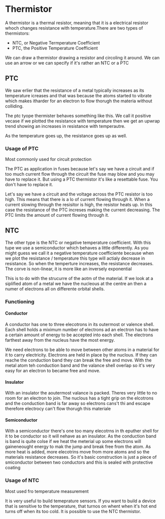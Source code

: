 # Thermistor

A thermistor is a thermal resistor, meaning that it is a electrical resistor whoch changes resistance with temperature.There are two types of thermistors:

* NTC, or Negative Termperature Coefficient
* PTC, the Positive Temperature Coefficient

We can draw a thermistor drawing a resistor and circoling it around. We can use an arrow or we can specify if it's rather an NTC or a PTC

## PTC

 We saw erlier that the resistance of a metal typically increases as its temperature icreases and that was because the atoms started to vibrate which makes itharder for an electron to flow thorugh the materia without colliding.

 The ptc tyope thermister behaves something like this. We call it positive vecase if we plotted the resistance with temperature then we get an upwrap trend showing an increases in resistance with temperautre.

 As the temperature goes up, the resistance goes up as well.

### Usage of PTC

Most commonly used for circuit protection

The PTC as application in fuses because let's say we have a circuit and if too much current flow through the circuit the fuse may blow and you may have to replace it. But using a PTC thermistor it's like a resettable fuse. You don't have to replace it.

Let's say we have a circuit and the voltage across the PTC resistor is too high. This means that there is a lo of current flowing through it. When a current slowing through the resisitor is high, the resistor heats up. In this case the resistance of the PTC increses making the current decreasing. The PTC limits the amount of current flowing through it.

## NTC

The other type is the NTC or negative temperature coefficient. With this tupe we use a semiconductor which behaves a little differently. As you might guess we call it a negative temperature coefficiente because when we plot the resistance / temperature this type will actialy decrease in resistance. So when the temperture increases, the resistance decreases. The corve is non-linear, it is more like an inversely exponential

This is to do with the strucurre of the aotm of the material. If we look at a siplified atom of a metal we have the nucleous at the centre an then a numer of electrons all on differente orbital shells.

### Functioning

#### Conductor

A conductor has one to three elecotrons in its outermost or valence shell. Each shell holds a miximum number of electrons ad an electron has to have a certain amount of energy to be accepted into each shell. The electrons farthest away from the nucleus have the most energy.

We need electrons to be able to move between other atoms in a material for it to carry electricity. Electrons are held in place by the nuclous. If they can reache the conduction band they can break the free and move. With the metal atom teh conduction band and the valance shell overlap so it's very easy for an electron to became free and move.

#### Insulator

With an insulator the aoutermost valance is packed. Theres very little to no room for an electron to join. The nuclous has a tight grip on the elcotrons and the conduction band is far away so electrons cans't thi and escape therefore electrocy can't flow thorugh this materiale

#### Semiconductor

With a semiconductor there's one too many elecotrns in th eputher shell for it to be conductor so it will nehave as an insulator. As the conduction band is band is quite colse if we heat the meterial up some electrons will gaineneought energy to mak the jump and break free from the atom. As more heat is added, more elecotrins move from more atoms and so the materials resistance decreases. So it's basic construction is just a piece of smiconductor between two conductors and this is sealed with protective coating

### Usage of NTC

Most used fro temperature measurement

It is very useful to build temeprature sensors. If you want to build a device that is sensitive to the temperature, that turnos on whent when it's hot end turns off when its too cold. It is possible to use the NTC thermistor.


